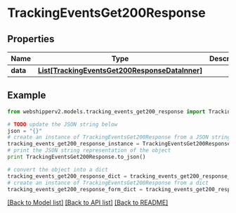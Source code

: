 # TrackingEventsGet200Response


## Properties
Name | Type | Description | Notes
------------ | ------------- | ------------- | -------------
**data** | [**List[TrackingEventsGet200ResponseDataInner]**](TrackingEventsGet200ResponseDataInner.md) |  | [optional] 

## Example

```python
from webshipperv2.models.tracking_events_get200_response import TrackingEventsGet200Response

# TODO update the JSON string below
json = "{}"
# create an instance of TrackingEventsGet200Response from a JSON string
tracking_events_get200_response_instance = TrackingEventsGet200Response.from_json(json)
# print the JSON string representation of the object
print TrackingEventsGet200Response.to_json()

# convert the object into a dict
tracking_events_get200_response_dict = tracking_events_get200_response_instance.to_dict()
# create an instance of TrackingEventsGet200Response from a dict
tracking_events_get200_response_form_dict = tracking_events_get200_response.from_dict(tracking_events_get200_response_dict)
```
[[Back to Model list]](../README.md#documentation-for-models) [[Back to API list]](../README.md#documentation-for-api-endpoints) [[Back to README]](../README.md)


